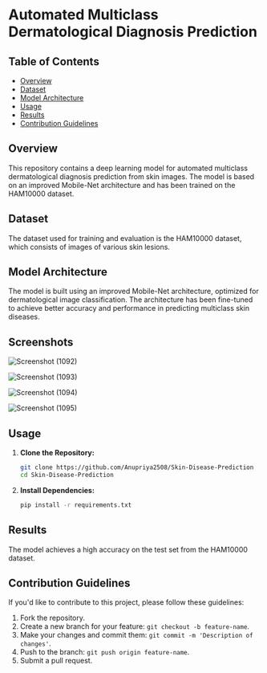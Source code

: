 # Automated Multiclass Dermatological Diagnosis Prediction

## Table of Contents

- [Overview](#overview)
- [Dataset](#dataset)
- [Model Architecture](#model-architecture)
- [Usage](#usage)
- [Results](#results)
- [Contribution Guidelines](#contribution-guidelines)

## Overview

This repository contains a deep learning model for automated multiclass dermatological diagnosis prediction from skin images. The model is based on an improved Mobile-Net architecture and has been trained on the HAM10000 dataset.

## Dataset

The dataset used for training and evaluation is the HAM10000 dataset, which consists of images of various skin lesions.

## Model Architecture

The model is built using an improved Mobile-Net architecture, optimized for dermatological image classification. The architecture has been fine-tuned to achieve better accuracy and performance in predicting multiclass skin diseases.

## Screenshots
![Screenshot (1092)](https://github.com/Anupriya2508/Skin-Disease-Prediction/assets/89139657/de737bc6-dae5-4a62-b47d-b021e14d202d)

![Screenshot (1093)](https://github.com/Anupriya2508/Skin-Disease-Prediction/assets/89139657/8d4fd3df-c0f4-494b-bbe1-80fd13105db9)

![Screenshot (1094)](https://github.com/Anupriya2508/Skin-Disease-Prediction/assets/89139657/de8a78cc-960b-4cb7-8eef-a2e87fa0bd2b)

![Screenshot (1095)](https://github.com/Anupriya2508/Skin-Disease-Prediction/assets/89139657/9fb17a2a-68dd-4092-9122-06fdf2702b4e)


## Usage

1. **Clone the Repository:**

    ```bash
    git clone https://github.com/Anupriya2508/Skin-Disease-Prediction
    cd Skin-Disease-Prediction
    ```

2. **Install Dependencies:**

    ```bash
    pip install -r requirements.txt
    ```

## Results

The model achieves a high accuracy on the test set from the HAM10000 dataset. 


## Contribution Guidelines

If you'd like to contribute to this project, please follow these guidelines:

1. Fork the repository.
2. Create a new branch for your feature: `git checkout -b feature-name`.
3. Make your changes and commit them: `git commit -m 'Description of changes'`.
4. Push to the branch: `git push origin feature-name`.
5. Submit a pull request.


